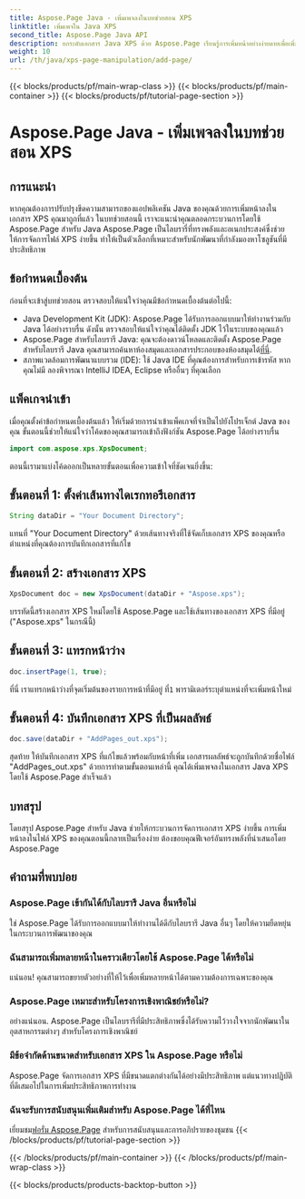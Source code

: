 ```yaml
---
title: Aspose.Page Java - เพิ่มเพจลงในบทช่วยสอน XPS
linktitle: เพิ่มเพจใน Java XPS
second_title: Aspose.Page Java API
description: ยกระดับเอกสาร Java XPS ด้วย Aspose.Page เรียนรู้การเพิ่มหน้าอย่างง่ายดายเพื่อเพิ่มฟังก์ชันการทำงานของแอปพลิเคชัน เข้าสู่บทช่วยสอนทันที!
weight: 10
url: /th/java/xps-page-manipulation/add-page/
---
```


{{< blocks/products/pf/main-wrap-class >}}
{{< blocks/products/pf/main-container >}}
{{< blocks/products/pf/tutorial-page-section >}}

# Aspose.Page Java - เพิ่มเพจลงในบทช่วยสอน XPS

## การแนะนำ
หากคุณต้องการปรับปรุงขีดความสามารถของแอปพลิเคชัน Java ของคุณด้วยการเพิ่มหน้าลงในเอกสาร XPS คุณมาถูกที่แล้ว ในบทช่วยสอนนี้ เราจะแนะนำคุณตลอดกระบวนการโดยใช้ Aspose.Page สำหรับ Java Aspose.Page เป็นไลบรารี่ที่ทรงพลังและอเนกประสงค์ซึ่งช่วยให้การจัดการไฟล์ XPS ง่ายขึ้น ทำให้เป็นตัวเลือกที่เหมาะสำหรับนักพัฒนาที่กำลังมองหาโซลูชันที่มีประสิทธิภาพ
## ข้อกำหนดเบื้องต้น
ก่อนที่จะเข้าสู่บทช่วยสอน ตรวจสอบให้แน่ใจว่าคุณมีข้อกำหนดเบื้องต้นต่อไปนี้:
- Java Development Kit (JDK): Aspose.Page ได้รับการออกแบบมาให้ทำงานร่วมกับ Java ได้อย่างราบรื่น ดังนั้น ตรวจสอบให้แน่ใจว่าคุณได้ติดตั้ง JDK ไว้ในระบบของคุณแล้ว
- Aspose.Page สำหรับไลบรารี Java: คุณจะต้องดาวน์โหลดและติดตั้ง Aspose.Page สำหรับไลบรารี Java คุณสามารถค้นหาห้องสมุดและเอกสารประกอบของห้องสมุดได้[ที่นี่](https://reference.aspose.com/page/java/).
- สภาพแวดล้อมการพัฒนาแบบรวม (IDE): ใช้ Java IDE ที่คุณต้องการสำหรับการเข้ารหัส หากคุณไม่มี ลองพิจารณา IntelliJ IDEA, Eclipse หรืออื่นๆ ที่คุณเลือก
## แพ็คเกจนำเข้า
เมื่อคุณตั้งค่าข้อกำหนดเบื้องต้นแล้ว ให้เริ่มด้วยการนำเข้าแพ็คเกจที่จำเป็นไปยังโปรเจ็กต์ Java ของคุณ ขั้นตอนนี้ช่วยให้แน่ใจว่าโค้ดของคุณสามารถเข้าถึงฟังก์ชัน Aspose.Page ได้อย่างราบรื่น
```java
import com.aspose.xps.XpsDocument;
```
ตอนนี้เรามาแบ่งโค้ดออกเป็นหลายขั้นตอนเพื่อความเข้าใจที่ชัดเจนยิ่งขึ้น:
## ขั้นตอนที่ 1: ตั้งค่าเส้นทางไดเรกทอรีเอกสาร
```java
String dataDir = "Your Document Directory";
```
แทนที่ "Your Document Directory" ด้วยเส้นทางจริงที่ใช้จัดเก็บเอกสาร XPS ของคุณหรือตำแหน่งที่คุณต้องการบันทึกเอกสารที่แก้ไข
## ขั้นตอนที่ 2: สร้างเอกสาร XPS
```java
XpsDocument doc = new XpsDocument(dataDir + "Aspose.xps");
```
บรรทัดนี้สร้างเอกสาร XPS ใหม่โดยใช้ Aspose.Page และใช้เส้นทางของเอกสาร XPS ที่มีอยู่ ("Aspose.xps" ในกรณีนี้)
## ขั้นตอนที่ 3: แทรกหน้าว่าง
```java
doc.insertPage(1, true);
```
ที่นี่ เราแทรกหน้าว่างที่จุดเริ่มต้นของรายการหน้าที่มีอยู่ ที่`1` พารามิเตอร์ระบุตำแหน่งที่จะเพิ่มหน้าใหม่
## ขั้นตอนที่ 4: บันทึกเอกสาร XPS ที่เป็นผลลัพธ์
```java
doc.save(dataDir + "AddPages_out.xps");
```
สุดท้าย ให้บันทึกเอกสาร XPS ที่แก้ไขแล้วพร้อมกับหน้าที่เพิ่ม เอกสารผลลัพธ์จะถูกบันทึกด้วยชื่อไฟล์ "AddPages_out.xps"
ด้วยการทำตามขั้นตอนเหล่านี้ คุณได้เพิ่มเพจลงในเอกสาร Java XPS โดยใช้ Aspose.Page สำเร็จแล้ว
## บทสรุป
โดยสรุป Aspose.Page สำหรับ Java ช่วยให้กระบวนการจัดการเอกสาร XPS ง่ายขึ้น การเพิ่มหน้าลงในไฟล์ XPS ของคุณตอนนี้กลายเป็นเรื่องง่าย ต้องขอบคุณฟีเจอร์อันทรงพลังที่นำเสนอโดย Aspose.Page
## คำถามที่พบบ่อย
### Aspose.Page เข้ากันได้กับไลบรารี Java อื่นหรือไม่
ใช่ Aspose.Page ได้รับการออกแบบมาให้ทำงานได้ดีกับไลบรารี Java อื่นๆ โดยให้ความยืดหยุ่นในกระบวนการพัฒนาของคุณ
### ฉันสามารถเพิ่มหลายหน้าในคราวเดียวโดยใช้ Aspose.Page ได้หรือไม่
แน่นอน! คุณสามารถขยายตัวอย่างที่ให้ไว้เพื่อเพิ่มหลายหน้าได้ตามความต้องการเฉพาะของคุณ
### Aspose.Page เหมาะสำหรับโครงการเชิงพาณิชย์หรือไม่?
อย่างแน่นอน. Aspose.Page เป็นไลบรารีที่มีประสิทธิภาพซึ่งได้รับความไว้วางใจจากนักพัฒนาในอุตสาหกรรมต่างๆ สำหรับโครงการเชิงพาณิชย์
### มีข้อจำกัดด้านขนาดสำหรับเอกสาร XPS ใน Aspose.Page หรือไม่
Aspose.Page จัดการเอกสาร XPS ที่มีขนาดแตกต่างกันได้อย่างมีประสิทธิภาพ แต่แนวทางปฏิบัติที่ดีเสมอไปในการเพิ่มประสิทธิภาพการทำงาน
### ฉันจะรับการสนับสนุนเพิ่มเติมสำหรับ Aspose.Page ได้ที่ไหน
 เยี่ยมชม[ฟอรั่ม Aspose.Page](https://forum.aspose.com/c/page/39) สำหรับการสนับสนุนและการอภิปรายของชุมชน
{{< /blocks/products/pf/tutorial-page-section >}}

{{< /blocks/products/pf/main-container >}}
{{< /blocks/products/pf/main-wrap-class >}}

{{< blocks/products/products-backtop-button >}}
